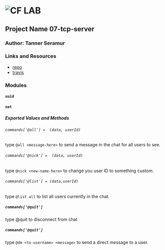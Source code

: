 ![CF](http://i.imgur.com/7v5ASc8.png) LAB
=================================================

## Project Name 07-tcp-server

### Author: Tanner Seramur

### Links and Resources
* [repo](https://github.com/TannerSeramur/07-tcp-server)
* [travis](http://xyz.com)


### Modules
#### `uuid`
#### `net`
##### Exported Values and Methods

###### `commands['@all'] =  (data, userId)`
type `@all <message-here>` to send a message in the chat for all users to see.

###### `commands['@nick'] =  (data, userId)`
type `@nick <new-name-here>` to change you user ID to something custom. 

###### `commands['@list'] = (data,userId)`
type `@list all` to list all users currently in the chat. 

##### `commands['@quit']`
type @quit to disconnect from chat

##### `commands['@quit']`
type `@dm <to-username> <message>` to send a direct message to a user. 

